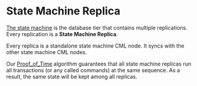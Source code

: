 # State Machine Replica
[The state machine](state_machine.md) is the database tier that contains multiple replications. Every replication is a **State Machine Replica**.

Every replica is a standalone state machine CML node. It syncs with the other state machine CML nodes. 

Our [Proof_of_Time](consensus.md#proof-of-time) algorithm guarantees that all state machine replicas run all transactions (or any called commands) at the same sequence. As a result, the same state will be kept among all replicas.
